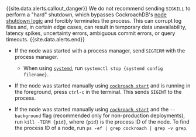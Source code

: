 {{site.data.alerts.callout_danger}}
We do not recommend sending `SIGKILL` to perform a "hard" shutdown, which bypasses CockroachDB's [node shutdown logic](#node-shutdown-sequence) and forcibly terminates the process. This can corrupt log files and, in certain edge cases, can result in temporary data unavailability, latency spikes, uncertainty errors, ambiguous commit errors, or query timeouts.
{{site.data.alerts.end}}

- If the node was started with a process manager, send `SIGTERM` with the process manager. 

	- When using [`systemd`](https://www.freedesktop.org/wiki/Software/systemd/), run `systemctl stop {systemd config filename}`.

- If the node was started manually using [`cockroach start`](cockroach-start.html) and is running in the foreground, press `ctrl-c` in the terminal. This sends `SIGINT` to the process.

- If the node was started manually using [`cockroach start`](cockroach-start.html) and the `--background` flag (recommended only for non-production deployments), run `kill -TERM {pid}`, where `{pid}` is the process ID of the node. To find the process ID of a node, run `ps -ef | grep cockroach | grep -v grep`.